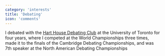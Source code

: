 ```yaml
---
category: 'interests'
title: 'Debating'
icon: 'comments'
---
```


I debated with the [Hart House Debating Club](http://www.harthousedebate.com/) at the University of Toronto for four years, where I competed at the World Championships three times, made it to the finals of the Cambridge Debating Championships, and was 7th speaker at the North American Debating Championships